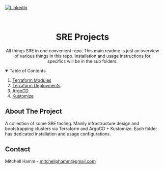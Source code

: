 [![LinkedIn][linkedin-shield]][linkedin-url]



<!-- PROJECT LOGO -->
<br />
<p align="center">
  <h1 align="center">SRE Projects</h3>

  <p align="center">
    All things SRE in one convenient repo. This main readme is just an overview of various things in this repo. Installation and usage instructions for specifics will be in the sub folders.
    <br />
  </p>
</p>



<!-- TABLE OF CONTENTS -->
<details open="open">
  <summary>Table of Contents</summary>
  <ol>
    <li><a href="https://github.com/MitchellHamm/SRE/tree/main/terraform/modules">Terraform Modules</a></li>
    <li><a href="#">Terraform Deployments</a></li>
    <li><a href="#">ArgoCD</a></li>
    <li><a href="#">Kustomize</a></li>
  </ol>
</details>



<!-- ABOUT THE PROJECT -->
## About The Project

A collection of some SRE tooling. Mainly infrastructure design and bootstrapping clusters via Terraform and ArgoCD + Kustomize. Each folder has dedicated installation and usage configurations.

<!-- CONTACT -->
## Contact

Mitchell Hamm - mitchellphamm@gmail.com

[linkedin-shield]: https://img.shields.io/badge/-LinkedIn-black.svg?style=for-the-badge&logo=linkedin&colorB=555
[linkedin-url]: https://www.linkedin.com/in/mitchell-hamm-b9964a112